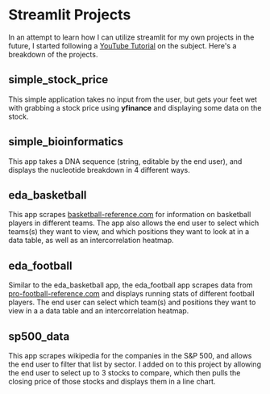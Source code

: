 # Streamlit Projects

In an attempt to learn how I can utilize streamlit for my own projects in the future, I started following a [YouTube Tutorial](https://www.youtube.com/watch?v=JwSS70SZdyM) on the subject. Here's a breakdown of the projects.

## simple_stock_price

This simple application takes no input from the user, but gets your feet wet with grabbing a stock price using **yfinance** and displaying some data on the stock.

## simple_bioinformatics

This app takes a DNA sequence (string, editable by the end user), and displays the nucleotide breakdown in 4 different ways.

## eda_basketball

This app scrapes [basketball-reference.com](https://www.basketball-reference.com) for information on basketball players in different teams. The app also allows the end user to select which teams(s) they want to view, and which positions they want to look at in a data table, as well as an intercorrelation heatmap.

## eda_football

Similar to the eda_basketball app, the eda_football app scrapes data from [pro-football-reference.com](https://www.pro-football-reference.com) and displays running stats of different football players. The end user can select which team(s) and positions they want to view in a a data table and an intercorrelation heatmap.

## sp500_data

This app scrapes wikipedia for the companies in the S&P 500, and allows the end user to filter that list by sector. I added on to this project by allowing the end user to select up to 3 stocks to compare, which then pulls the closing price of those stocks and displays them in a line chart.